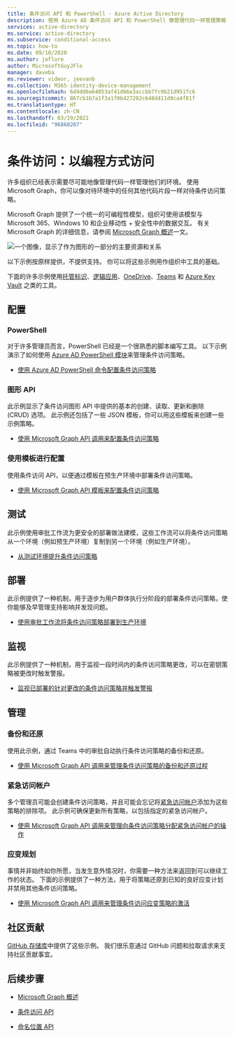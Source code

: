 ```yaml
---
title: 条件访问 API 和 PowerShell - Azure Active Directory
description: 使用 Azure AD 条件访问 API 和 PowerShell 像管理代码一样管理策略
services: active-directory
ms.service: active-directory
ms.subservice: conditional-access
ms.topic: how-to
ms.date: 09/10/2020
ms.author: joflore
author: MicrosoftGuyJFlo
manager: daveba
ms.reviewer: videor, jeevanb
ms.collection: M365-identity-device-management
ms.openlocfilehash: 6d4dd6e64053af41d66e3accbb7fc9b21d951fc6
ms.sourcegitcommit: 867cb1b7a1f3a1f0b427282c648d411d0ca4f81f
ms.translationtype: HT
ms.contentlocale: zh-CN
ms.lasthandoff: 03/19/2021
ms.locfileid: "96860207"
---
```

# <a name="conditional-access-programmatic-access"></a>条件访问：以编程方式访问

许多组织已经表示需要尽可能地像管理代码一样管理他们的环境。 使用 Microsoft Graph，你可以像对待环境中的任何其他代码片段一样对待条件访问策略。

Microsoft Graph 提供了一个统一的可编程性模型，组织可使用该模型与 Microsoft 365、Windows 10 和企业移动性 + 安全性中的数据交互。 有关 Microsoft Graph 的详细信息，请参阅 [Microsoft Graph 概述](/graph/overview)一文。

![一个图像，显示了作为图形的一部分的主要资源和关系](./media/howto-conditional-access-apis/microsoft-graph.png)

以下示例按原样提供，不提供支持。 你可以将这些示例用作组织中工具的基础。 

下面的许多示例使用[托管标识](../managed-identities-azure-resources/overview.md)、[逻辑应用](../../logic-apps/logic-apps-overview.md)、[OneDrive](https://www.microsoft.com/microsoft-365/onedrive/online-cloud-storage)、[Teams](https://www.microsoft.com/microsoft-365/microsoft-teams/group-chat-software/) 和 [Azure Key Vault](../../key-vault/general/overview.md) 之类的工具。

## <a name="configure"></a>配置

### <a name="powershell"></a>PowerShell

对于许多管理员而言，PowerShell 已经是一个很熟悉的脚本编写工具。 以下示例演示了如何使用 [Azure AD PowerShell 模块](https://www.powershellgallery.com/packages/AzureAD)来管理条件访问策略。

- [使用 Azure AD PowerShell 命令配置条件访问策略](https://github.com/Azure-Samples/azure-ad-conditional-access-apis/tree/main/01-configure/powershell)

### <a name="graph-api"></a>图形 API

此示例显示了条件访问图形 API 中提供的基本的创建、读取、更新和删除 (CRUD) 选项。 此示例还包括了一些 JSON 模板，你可以用这些模板来创建一些示例策略。

- [使用 Microsoft Graph API 调用来配置条件访问策略](https://github.com/Azure-Samples/azure-ad-conditional-access-apis/tree/main/01-configure/graphapi)

### <a name="configure-using-templates"></a>使用模板进行配置

使用条件访问 API，以便通过模板在预生产环境中部署条件访问策略。

- [使用 Microsoft Graph API 模板来配置条件访问策略](https://github.com/Azure-Samples/azure-ad-conditional-access-apis/tree/main/01-configure/templates)

## <a name="test"></a>测试

此示例使用审批工作流为更安全的部署做法建模，这些工作流可以将条件访问策略从一个环境（例如预生产环境）复制到另一个环境（例如生产环境）。

- [从测试环境提升条件访问策略](https://github.com/Azure-Samples/azure-ad-conditional-access-apis/tree/main/02-test)

## <a name="deploy"></a>部署

此示例提供了一种机制，用于逐步为用户群体执行分阶段的部署条件访问策略，使你能够及早管理支持影响并发现问题。

- [使用审批工作流将条件访问策略部署到生产环境](https://github.com/Azure-Samples/azure-ad-conditional-access-apis/tree/main/03-deploy)

## <a name="monitor"></a>监视

此示例提供了一种机制，用于监视一段时间内的条件访问策略更改，可以在密钥策略被更改时触发警报。

- [监视已部署的针对更改的条件访问策略并触发警报](https://github.com/Azure-Samples/azure-ad-conditional-access-apis/tree/main/04-monitor)

## <a name="manage"></a>管理

### <a name="backup-and-restore"></a>备份和还原

使用此示例，通过 Teams 中的审批自动执行条件访问策略的备份和还原。

- [使用 Microsoft Graph API 调用来管理条件访问策略的备份和还原过程](https://github.com/Azure-Samples/azure-ad-conditional-access-apis/tree/main/05-manage/01-backup-restore)

### <a name="emergency-access-accounts"></a>紧急访问帐户

多个管理员可能会创建条件访问策略，并且可能会忘记将[紧急访问帐户](../roles/security-emergency-access.md)添加为这些策略的排除项。 此示例可确保更新所有策略，以包括指定的紧急访问帐户。

- [使用 Microsoft Graph API 调用来管理向条件访问策略分配紧急访问帐户的操作](https://github.com/Azure-Samples/azure-ad-conditional-access-apis/tree/main/05-manage/02-emergency-access)

### <a name="contingency-planning"></a>应变规划

事情并非始终如你所愿，当发生意外情况时，你需要一种方法来返回到可以继续工作的状态。 下面的示例提供了一种方法，用于将策略还原到已知的良好应变计划并禁用其他条件访问策略。

- [使用 Microsoft Graph API 调用来管理条件访问应变策略的激活](https://github.com/Azure-Samples/azure-ad-conditional-access-apis/tree/main/05-manage/03-contingency)

## <a name="community-contribution"></a>社区贡献

[GitHub 存储库](https://github.com/Azure-Samples/azure-ad-conditional-access-apis)中提供了这些示例。 我们很乐意通过 GitHub 问题和拉取请求来支持社区贡献事宜。

## <a name="next-steps"></a>后续步骤

- [Microsoft Graph 概述](/graph/overview)

- [条件访问 API](/graph/api/resources/conditionalaccesspolicy)

- [命名位置 API](/graph/api/resources/namedlocation)

